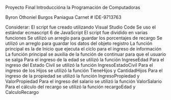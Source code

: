 Proyecto Final Introduccióna la Programación de Computadoras

Byron Othoniel Burgos Paniagua Carnet # IDE-9713763

Considerar: 
 El script fue creado utilizando Visual Studio Code
 Se uso el estándar ecmascript 6 de JavaScript
 El script fue dividido en varias funciones
 Se utilizó un arreglo para guardar los porcentajes de recargo
 Se utilizó un arreglo para guardar los datos del objeto registro
 La función principal es la de Inicio que ejecuta el ciclo para el ingreso de información
 La función principal se auxilia de la función de continuar para que el usuario se salga
 Para el ingreso de la edad se utilizó la función IngreseEdad
 Para el ingreso del Estado Civil se utilizó la función IngresoEstadoCivil
 Para el ingreso de los Hijos se utilizó la función TieneHijos y CantidadHijos
 Para el ingreso de la propiedad se utilizó la función IngresoPropiedad y ValorPropiedad
 Para el ingreso del salario se utilizó la función ValorSalario
 Para el cálculo del recargo se utilizó la función recargoEdad y CalculoRecargo

